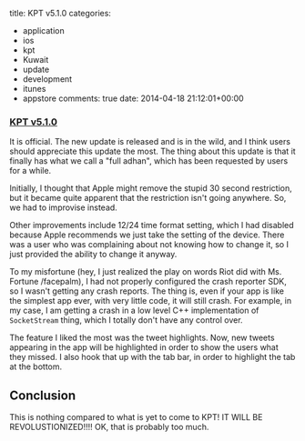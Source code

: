 title: KPT v5.1.0
categories:
- application
- ios
- kpt
- Kuwait
- update
- development
- itunes
- appstore
comments: true
date: 2014-04-18 21:12:01+00:00

### [KPT v5.1.0](https://itunes.apple.com/us/app/kuwait-prayer-times/id395107915?mt=8)

It is official. The new update is released and is in the wild, and I think users should appreciate this update the most. The thing about this update is that it finally has what we call a "full adhan", which has been requested by users for a while.

Initially, I thought that Apple might remove the stupid 30 second restriction, but it became quite apparent that the restriction isn't going anywhere. So, we had to improvise instead.

Other improvements include 12/24 time format setting, which I had disabled because Apple recommends we just take the setting of the device. There was a user who was complaining about not knowing how to change it, so I just provided the ability to change it anyway.

To my misfortune (hey, I just realized the play on words Riot did with Ms. Fortune /facepalm), I had not properly configured the crash reporter SDK, so I wasn't getting any crash reports. The thing is, even if your app is like the simplest app ever, with very little code, it will still crash. For example, in my case, I am getting a crash in a low level C++ implementation of `SocketStream` thing, which I totally don't have any control over.

The feature I liked the most was the tweet highlights. Now, new tweets appearing in the app will be highlighted in order to show the users what they missed. I also hook that up with the tab bar, in order to highlight the tab at the bottom.

## Conclusion

This is nothing compared to what is yet to come to KPT! IT WILL BE REVOLUSTIONIZED!!!! OK, that is probably too much.

